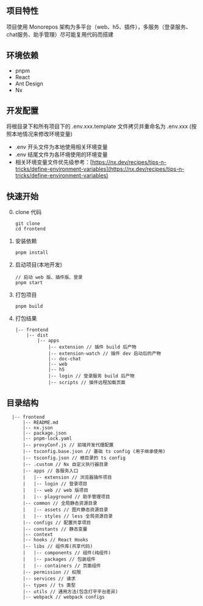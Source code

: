 ## 项目特性
项目使用 Monorepos 架构为多平台（web、h5、插件），多服务（登录服务、chat服务、助手管理）尽可能复用代码而搭建

## 环境依赖
+ pnpm
+ React
+ Ant Design
+ Nx

## 开发配置
将根目录下和所有项目下的 .env.xxx.template 文件拷贝并重命名为 .env.xxx (按照本地情况来修改环境变量) 
+ .env 开头文件为本地使用相关环境变量
+ .env 结尾文件为各环境使用的环境变量
+ 相关环境变量文件优先级参考：[https://nx.dev/recipes/tips-n-tricks/define-environment-variables](https://nx.dev/recipes/tips-n-tricks/define-environment-variables)

## 快速开始
0. clone 代码
    ```
    git clone 
    cd frontend
    ```
1. 安装依赖
    ```
    pnpm install
    ```
2. 启动项目(本地开发)
    ```
    // 启动 web 版、插件版、登录
    pnpm start
    ```
3. 打包项目
    ```
    pnpm build
    ```
4. 打包结果
    ```
    |-- frontend
        |-- dist
            |-- apps
                |-- extension // 插件 build 后产物
                |-- extension-watch // 插件 dev 启动后的产物
                |-- doc-chat
                |-- web
                |-- h5
                |-- login // 登录服务 build 后产物
                |-- scripts // 插件远程加载页面
    ```


## 目录结构
```
  |-- frontend
      |-- README.md
      |-- nx.json
      |-- package.json
      |-- pnpm-lock.yaml
      |-- proxyConf.js // 前端开发代理配置
      |-- tsconfig.base.json // 基础 ts config (用于继承使用)
      |-- tsconfig.json // 根目录的 ts config
      |-- .custom // Nx 自定义执行器目录
      |-- apps // 各服务入口
      |   |-- extension // 浏览器插件项目
      |   |-- login // 登录项目
      |   |-- web // web 版项目
      |   |-- playground // 助手管理项目
      |-- common // 全局静态资源目录
      |   |-- assets // 图片静态资源目录
      |   |-- styles // less 全局资源目录
      |-- configs // 配置共享项目
      |-- constants // 静态变量
      |-- context
      |-- hooks // React Hooks
      |-- libs // 组件库(共享代码)
      |   |-- components // 组件(纯组件)
      |   |-- packages // 包装组件
      |   |-- containers // 页面组件
      |-- permission // 权限
      |-- services // 请求
      |-- types // ts 类型
      |-- utils // 通用方法(包含打平平台差异)
      |-- webpack // webpack configs
```